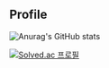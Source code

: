## Profile

![Anurag's GitHub stats](https://github-readme-stats.vercel.app/api?username=ind2x&show_icons=true&theme=tokyonight)

[![Solved.ac 프로필](http://mazassumnida.wtf/api/v2/generate_badge?boj=nsxz1359)](https://solved.ac/nsxz1359)
